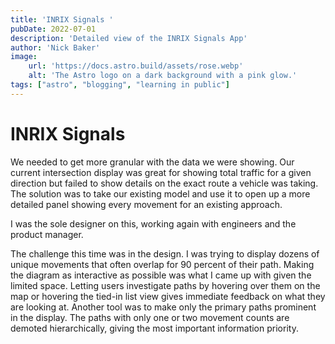 ```yaml
---
title: 'INRIX Signals '
pubDate: 2022-07-01
description: 'Detailed view of the INRIX Signals App'
author: 'Nick Baker'
image:
    url: 'https://docs.astro.build/assets/rose.webp'
    alt: 'The Astro logo on a dark background with a pink glow.'
tags: ["astro", "blogging", "learning in public"]
---
```

# INRIX Signals

We needed to get more granular with the data we were showing. Our current intersection display was great for showing total traffic for a given direction but failed to show details on the exact route a vehicle was taking. The solution was to take our existing model and use it to open up a more detailed panel showing every movement for an existing approach.

I was the sole designer on this, working again with engineers and the product manager.

The challenge this time was in the design. I was trying to display dozens of unique movements that often overlap for 90 percent of their path. Making the diagram as interactive as possible was what I came up with given the limited space. Letting users investigate paths by hovering over them on the map or hovering the tied-in list view gives immediate feedback on what they are looking at. Another tool was to make only the primary paths prominent in the display. The paths with only one or two movement counts are demoted hierarchically, giving the most important information priority.